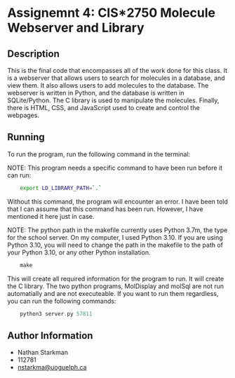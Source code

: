 # Assignemnt 4: CIS*2750 Molecule Webserver and Library

## Description

This is the final code that encompasses all of the work done for this class. It is a webserver that allows users to search for molecules in a database, and view them. It also allows users to add molecules to the database. The webserver is written in Python, and the database is written in SQLite/Python. The C library is used to manipulate the molecules. Finally, there is HTML, CSS, and JavaScript used to create and control the webpages.

## Running

To run the program, run the following command in the terminal:

NOTE: This program needs a specific command to have been run before it can run:

``` bash
    export LD_LIBRARY_PATH=`.`
```

Without this command, the program will encounter an error. I have been told that I can assume that this command has been run. However, I have mentioned it here just in case.

NOTE: The python path in the makefile currently uses Python 3.7m, the type for the school server. On my computer, I used Python 3.10. If you are using Python 3.10, you will need to change the path in the makefile to the path of your Python 3.10, or any other Python installation.

```C
    make
```

This will create all required information for the program to run. It will create the C library. The two python programs, MolDisplay and molSql are not run automatially and are not executeable. If you want to run them regardless, you can run the following commands:

```C
    python3 server.py 57811
```

## Author Information

* Nathan Starkman
* 112781
* nstarkma@uoguelph.ca
